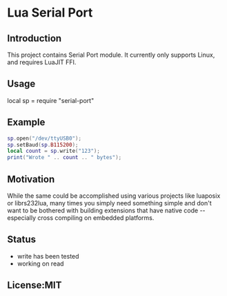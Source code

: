 Lua Serial Port
===============


Introduction
------------

This project contains Serial Port module.  It currently only supports Linux, and requires LuaJIT
FFI.

Usage
-----

local sp = require "serial-port"

Example
-------

```lua
sp.open("/dev/ttyUSB0");
sp.setBaud(sp.B115200);
local count = sp.write("123");
print("Wrote " .. count .. " bytes");
```

Motivation
----------

While the same could be accomplished using various projects like luaposix or librs232lua, many times
you simply need something simple and don't want to be bothered with building extensions that have
native code -- especially cross compiling on embedded platforms.

Status
------

* write has been tested
* working on read 

License:MIT
-----------





